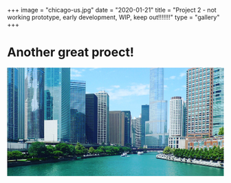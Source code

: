 +++
image = "chicago-us.jpg"
date = "2020-01-21"
title = "Project 2 - not working prototype, early development, WIP, keep out!!!!!!!"
type = "gallery"
+++

# Another great proect!

![arizona](chicago-us.jpg)
